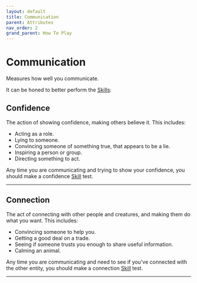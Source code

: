 ```yaml
---
layout: default
title: Communication
parent: Attributes
nav_order: 2
grand_parent: How To Play
---
```

# Communication

Measures how well you communicate.

It can be honed to better perform the [Skills](Skills):
## Confidence
The action of showing confidence, making others believe it. This includes:
* Acting as a role.
* Lying to someone.
* Convincing someone of something true, that appears to be a lie.
* Inspiring a person or group.
* Directing something to act.

Any time you are communicating and trying to show your confidence, you should make a confidence [Skill](Skills) test.

---

## Connection
The act of connecting with other people and creatures, and making them do what you want. This includes:
* Convincing someone to help you.
* Getting a good deal on a trade.
* Seeing if someone trusts you enough to share useful information.
* Calming an animal.

Any time you are communicating and need to see if you've connected with the other entity, you should make a connection [Skill](Skills) test.

---
